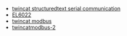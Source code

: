 
- [twincat structuredtext serial communication](https://infosys.beckhoff.com/english.php?content=../content/1033/el600x_el602x/2584719371.html&id=)
- [EL6022](https://download.beckhoff.com/download/document/io/ethercat-terminals/el600x_el602xen.pdf#page=28&zoom=100,73,106)
- [twincat modbus](https://gotwincat.blogspot.com/2017/05/modbusrtu-master-rs485.html)
- [twincatmodbus-2](https://automacaoweb.wordpress.com/category/tf6255/)

